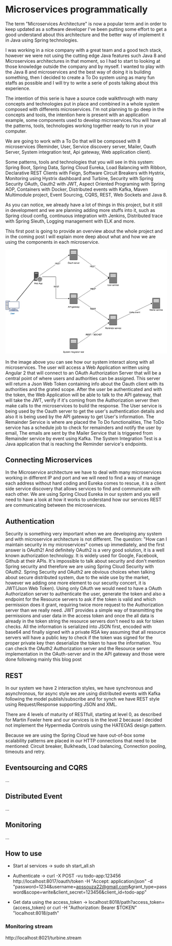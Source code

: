 # Microservices programmatically 
 
The term "Microservices Architecture" is now a popular term and in order to keep updated as a software developer I've been putting some effort to get a good understand about this architecture and the better way of implement it in Java using Spring technologies. 
 
I was working in a nice company with a great team and a good tech stack, however we were not using the cutting edge Java features such Java 8 and Microservices architectures in that moment, so I had to start to looking at those knowledge outside the company and by myself. I wanted to play with the Java 8 and microservices and the best way of doing it is building something, then I decided to create a To Do system using as many fun staffs as possible and I will try to write a serie of posts talking about this experience.
 
The intention of this serie is have a source code walkthrough with many concepts and technologies put in place and combined in a whole system composed with differents microservices. I'm not planning to go deep in the concepts and tools, the intention here is present with an application example, some components used to develop microservices.You will have all the patterns, tools, technologies working together ready to run in your computer.
 
We are going to work with a To Do that will be composed with 8 microservices (Reminder, User, Service discovery server, Mailer, Oauth Server, System integration test, Api gateway, Web application client). 
 
Some patterns, tools and technologies that you will see in this system: 
Spring Boot, Spring Data, Spring Cloud Eureka, Load Balancing with Ribbon, Declarative REST Clients with Feign, Software Circuit Breakers with Hystrix, Monitoring using Hystrix dashboard and Turbine, Security with Spring Security OAuth, Oauth2 with JWT, Aspect Oriented Programing with Spring AOP, Containers with Docker, Distributed events with Kafka, Maven Multimodule project, Event Sourcing, CQRS, REST, Web Sockets and Java 8.
 
As you can notice, we already have a lot of things in this project, but it still in development and we are planning adding more stuffs into it, such as Spring cloud config, continuous integration with Jenkins,  Distributed trace with Spring Sleuth, Logging management with ELK and more.
 
This first post is going to provide an overview about the whole project and in the coming post I will explain more deep about what and how we are using the components in each microservice.
 
![Alt text](microservices-architecture.jpg?raw=true "microservices architecture")

In the image above you can see how our system interact along with all microservices. The user will access a Web Application written using Angular 2 that will connect to an OAuth Authorization Server that will be a central point of where users and authorities can be assigned. This server will return a Json Web Token containing info about the Oauth client with its authorities and the grated scope. After the user be authenticated and with the token, the Web Application will be able to talk to the API gateway, that will take the JWT, verify if it's coming from the Authorization server then make calls to the microservices to build the response. 
The User service is being used by the Oauth server to get the user's authentication details and also it is being used by the API gateway to get User's information.
The Remainder Service is where are placed the To Do functionalities, The ToDo service has a schedule job to check for remainders and notify the user by email, The emails are sent by the Mailer Service that is triggered from Remainder service by event using Kafka.
The System Integration Test is a Java application that is reaching the Reminder service's endpoints.
 
## Connecting Microservices
In the Microservice architecture we have to deal with many microservices working in different IP and port and we will need to find a way of manage each address without hard coding and Eureka comes to rescue, it is a client side service discovery that allows services to find and communicate with each other. We are using Spring Cloud Eureka in our system and you will need to have a look at how it works to understand how our services REST are communicating between the microservices.
 
## Authentication
Security is something very important when we are developing any system and with microservice architecture is not different. The question: "How can I maintain security in my microservices" comes up immediately, and the first answer is OAuth2! And definitely OAuth2 is a very good solution, it is a well known authorization technology. It is widely used for Google, Facebook, Github at their APIs. It's impossible to talk about security and don't mention Spring security and therefore we are using Spring Cloud Security  with OAuth2.
Spring Security and OAuth2 are obvious choices when talking about secure distributed system, due to the wide use by the market, however we adding one more element to our security concert, it is JWT(Json Web Token). Using only OAuth we would need to have a OAuth Authorization server to authenticate the user, generate the token and also a endpoint  for the Resource servers to ask if the token is valid and which permission does it grant, requiring twice more request to the Authorization server than we really need. JWT provides a simple way of transmitting the permissions and user data in the access token and once the all data is already in the token string the resource servers don't need to ask for token checks. All the information is serialized into JSON first, encoded with base64 and finally signed with a private RSA key assuming that all resource servers will have a public key to check if the token was signed for the proper private key then deserialize the token to have the information.
You can check the OAuth2 Authorization server and the Resource server implementation in the OAuth-server and in the API gateway and those were done following mainly this blog post 
 
## REST
In our system we have 2 interaction styles, we have synchronous and  asynchronous, for async style we are using distributed events with Kafka following the model publish/subscribe and for synch we have REST style using Request/Response supporting JSON and XML.
 
There are 4 levels of maturity of RESTfull, starting at level 0, as described for Martin Fowler here and our services is in the level 2 because I decided not implement the Hypermedia Controls using the HATEOAS design pattern.
 
Because we are using the Spring Cloud we have out-of-box some scalability patterns are placed in our HTTP connections that need to be mentioned: Circuit breaker, Bulkheads, Load balancing, Connection pooling, timeouts and retry.

 
## Eventsourcing and CQRS
…
 
## Distributed Event
...
 
## Monitoring
...
 




## How to use

* Start al services -> sudo sh start_all.sh  
* Authenticate -> curl -X POST -vu todo-app:123456 http://localhost:8017/oauth/token -H "Accept: application/json" -d "password=1234&username=apssouza22@gmail.com&grant_type=password&scope=write&client_secret=123456&client_id=todo-app"  


* Get data using the access_token -> localhost:8018/path?access_token={access_token} or curl -H "Authorization: Bearer $TOKEN" "localhost:8018/path"

### Monitoring stream				
http://localhost:8021/turbine.stream